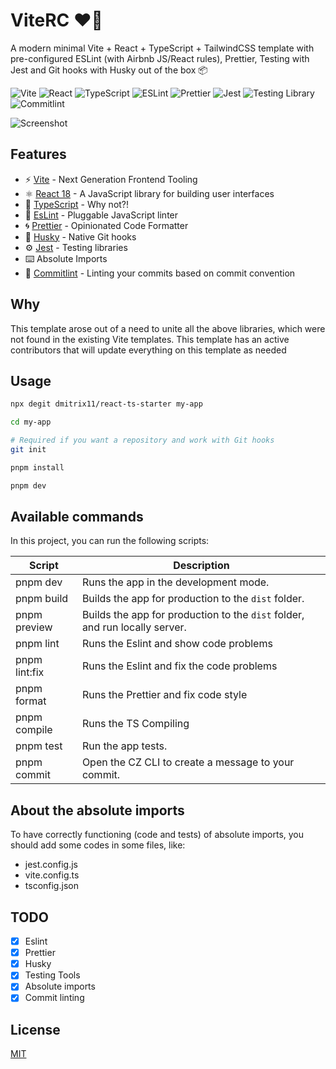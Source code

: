 # ViteRC ❤️‍🔥

A modern minimal Vite + React + TypeScript + TailwindCSS template with pre-configured ESLint (with Airbnb JS/React rules), Prettier, Testing with Jest and Git hooks with Husky out of the box 📦

![Vite](https://img.shields.io/badge/Vite-B73BFE?style=for-the-badge&logo=vite&logoColor=FFD62E)
![React](https://img.shields.io/badge/React-20232A?style=for-the-badge&logo=react&logoColor=61DAFB)
![TypeScript](https://img.shields.io/badge/TypeScript-007ACC?style=for-the-badge&logo=typescript&logoColor=white)
![ESLint](https://img.shields.io/badge/eslint-3A33D1?style=for-the-badge&logo=eslint&logoColor=white)
![Prettier](https://img.shields.io/badge/prettier-1A2C34?style=for-the-badge&logo=prettier&logoColor=F7BA3E)
![Jest](https://img.shields.io/badge/jest-C21325?style=for-the-badge&logo=jest&logoColor=white)
![Testing Library](https://img.shields.io/badge/testing%20library-E33332?style=for-the-badge&logo=testing-library&logoColor=white)
![Commitlint](https://img.shields.io/badge/commitlint-000000?style=for-the-badge&logo=commitlint&logoColor=white)

![Screenshot](https://i.imgur.com/4dpYsyG.png)

## Features

- ⚡️ [Vite](https://vitejs.dev/) - Next Generation Frontend Tooling
- ⚛️ [React 18](https://reactjs.org/) - A JavaScript library for building user interfaces
- 💎 [TypeScript](https://www.typescriptlang.org/) - Why not?!
- 🔨 [EsLint](https://eslint.org/) - Pluggable JavaScript linter
- 🌀 [Prettier](https://prettier.io) - Opinionated Code Formatter
- 🐺 [Husky](https://github.com/typicode/husky) - Native Git hooks
- ⚙️ [Jest](https://jestjs.io/) - Testing libraries
- ⌨️ Absolute Imports
- 📑 [Commitlint](https://commitlint.js.org/) - Linting your commits based on commit convention

## Why

This template arose out of a need to unite all the above libraries, which were not found in the existing Vite templates. This template has an active contributors that will update everything on this template as needed

## Usage

```bash
npx degit dmitrix11/react-ts-starter my-app

cd my-app

# Required if you want a repository and work with Git hooks
git init

pnpm install

pnpm dev
```

## Available commands

<p>In this project, you can run the following scripts:</p>

| Script        | Description                                                                 |
| ------------- | --------------------------------------------------------------------------- |
| pnpm dev      | Runs the app in the development mode.                                       |
| pnpm build    | Builds the app for production to the `dist` folder.                         |
| pnpm preview  | Builds the app for production to the `dist` folder, and run locally server. |
| pnpm lint     | Runs the Eslint and show code problems                                      |
| pnpm lint:fix | Runs the Eslint and fix the code problems                                   |
| pnpm format   | Runs the Prettier and fix code style                                        |
| pnpm compile  | Runs the TS Compiling                                                       |
| pnpm test     | Run the app tests.                                                          |
| pnpm commit   | Open the CZ CLI to create a message to your commit.                         |

## About the absolute imports

To have correctly functioning (code and tests) of absolute imports, you should add some codes in some files, like:

- jest.config.js
- vite.config.ts
- tsconfig.json

## TODO

- [x] Eslint
- [x] Prettier
- [x] Husky
- [x] Testing Tools
- [x] Absolute imports
- [x] Commit linting

## License

[MIT](https://choosealicense.com/licenses/mit/)
